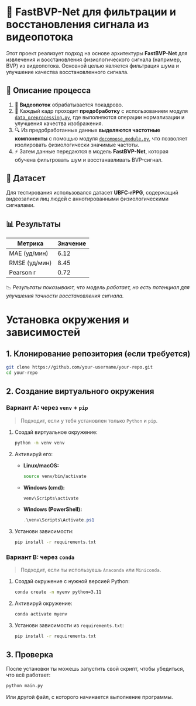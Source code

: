 # 🧠 FastBVP-Net для фильтрации и восстановления сигнала из видеопотока

Этот проект реализует подход на основе архитектуры **FastBVP-Net** для извлечения и восстановления физиологического сигнала (например, BVP) из видеопотока. Основной целью является фильтрация шума и улучшение качества восстановленного сигнала.

## 📌 Описание процесса

1. 🎥 **Видеопоток** обрабатывается покадрово.
2. 🧹 Каждый кадр проходит **предобработку** с использованием модуля [`data_preprocessing.py`](./data_preprocessing.py), где выполняются операции нормализации и улучшения качества изображения.
3. 🔍 Из предобработанных данных **выделяются частотные компоненты** с помощью модуля [`decompose_module.py`](./decompose_module.py), что позволяет изолировать физиологически значимые частоты.
4. ⚡ Затем данные передаются в модель **FastBVP-Net**, которая обучена фильтровать шум и восстанавливать BVP-сигнал.

## 🧪 Датасет

Для тестирования использовался датасет **UBFC-rPPG**, содержащий видеозаписи лиц людей с аннотированными физиологическими сигналами.

## 📊 Результаты


| Метрика     | Значение |
| ------------------ | ---------------- |
| MAE (уд/мин)  | 6.12             |
| RMSE (уд/мин) | 8.45             |
| Pearson r          | 0.72             |

📉 *Результаты показывают, что модель работает, но есть потенциал для улучшения точности восстановления сигнала.*

# Установка окружения и зависимостей

## 1. Клонирование репозитория (если требуется)

```bash
git clone https://github.com/your-username/your-repo.git
cd your-repo
```

## 2. Создание виртуального окружения

### Вариант A: через `venv` + `pip`

> Подходит, если у тебя установлен только `Python` и `pip`.

1. Создай виртуальное окружение:

   ```bash
   python -m venv venv
   ```
2. Активируй его:

   - **Linux/macOS:**

     ```bash
     source venv/bin/activate
     ```
   - **Windows (cmd):**

     ```cmd
     venv\Scripts\activate
     ```
   - **Windows (PowerShell):**

     ```powershell
     .\venv\Scripts\Activate.ps1
     ```
3. Установи зависимости:

   ```bash
   pip install -r requirements.txt
   ```

### Вариант B: через `conda`

> Подходит, если ты используешь `Anaconda` или `Miniconda`.

1. Создай окружение с нужной версией Python:

   ```bash
   conda create -n myenv python=3.11
   ```
2. Активируй окружение:

   ```bash
   conda activate myenv
   ```
3. Установи зависимости из `requirements.txt`:

   ```bash
   pip install -r requirements.txt
   ```

## 3. Проверка

После установки ты можешь запустить свой скрипт, чтобы убедиться, что всё работает:

```bash
python main.py
```

Или другой файл, с которого начинается выполнение программы.
